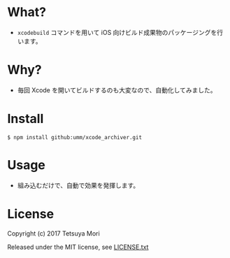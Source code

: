 # What?

* `xcodebuild` コマンドを用いて iOS 向けビルド成果物のパッケージングを行います。

# Why?

* 毎回 Xcode を開いてビルドするのも大変なので、自動化してみました。

# Install

```shell
$ npm install github:umm/xcode_archiver.git
```

# Usage

* 組み込むだけで、自動で効果を発揮します。

# License

Copyright (c) 2017 Tetsuya Mori

Released under the MIT license, see [LICENSE.txt](LICENSE.txt)

